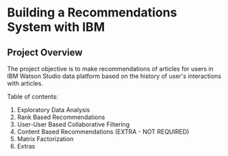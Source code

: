 # Building a Recommendations System with IBM

## Project Overview
The project objective is to make recommendations of articles for users in IBM Watson Studio data platform based on the history of user's interactions with articles.

Table of contents:

  1. Exploratory Data Analysis
  2. Rank Based Recommendations
  3. User-User Based Collaborative Filtering
  4. Content Based Recommendations (EXTRA - NOT REQUIRED)
  5. Matrix Factorization
  6. Extras
